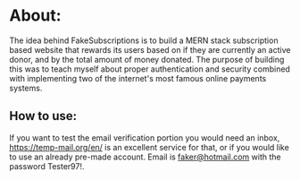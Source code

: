 # About:

The idea behind FakeSubscriptions is to build a MERN stack subscription based website that rewards its users based on if they are currently an active donor, and by the total amount of money donated. The purpose of building this was to teach myself about proper authentication and security combined with implementing two of the internet's most famous online payments systems.

 ## How to use:

If you want to test the email verification portion you would need an inbox, https://temp-mail.org/en/ is an excellent service for that, or if you would like to use an already pre-made account. Email is faker@hotmail.com with the password Tester97!.

